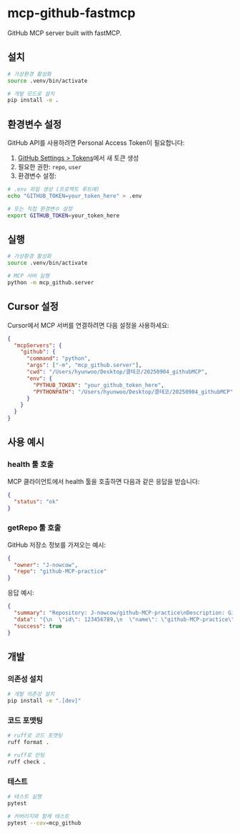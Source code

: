 # mcp-github-fastmcp

GitHub MCP server built with fastMCP.

## 설치

```bash
# 가상환경 활성화
source .venv/bin/activate

# 개발 모드로 설치
pip install -e .
```

## 환경변수 설정

GitHub API를 사용하려면 Personal Access Token이 필요합니다:

1. [GitHub Settings > Tokens](https://github.com/settings/tokens)에서 새 토큰 생성
2. 필요한 권한: `repo`, `user`
3. 환경변수 설정:

```bash
# .env 파일 생성 (프로젝트 루트에)
echo "GITHUB_TOKEN=your_token_here" > .env

# 또는 직접 환경변수 설정
export GITHUB_TOKEN=your_token_here
```

## 실행

```bash
# 가상환경 활성화
source .venv/bin/activate

# MCP 서버 실행
python -m mcp_github.server
```

## Cursor 설정

Cursor에서 MCP 서버를 연결하려면 다음 설정을 사용하세요:

```json
{
  "mcpServers": {
    "github": {
      "command": "python",
      "args": ["-m", "mcp_github.server"],
      "cwd": "/Users/hyunwoo/Desktop/클테코/20250904_githubMCP",
      "env": {
        "PYTHUB_TOKEN": "your_github_token_here",
        "PYTHONPATH": "/Users/hyunwoo/Desktop/클테코/20250904_githubMCP"
      }
    }
  }
}
```

## 사용 예시

### health 툴 호출

MCP 클라이언트에서 health 툴을 호출하면 다음과 같은 응답을 받습니다:

```json
{
  "status": "ok"
}
```

### getRepo 툴 호출

GitHub 저장소 정보를 가져오는 예시:

```json
{
  "owner": "J-nowcow",
  "repo": "github-MCP-practice"
}
```

응답 예시:
```json
{
  "summary": "Repository: J-nowcow/github-MCP-practice\nDescription: GitHub MCP server built with fastMCP\nLanguage: Python\nStars: 0\nForks: 0\n...",
  "data": "{\n  \"id\": 123456789,\n  \"name\": \"github-MCP-practice\",\n  \"full_name\": \"J-nowcow/github-MCP-practice\",\n  ...\n}",
  "success": true
}
```

## 개발

### 의존성 설치

```bash
# 개발 의존성 설치
pip install -e ".[dev]"
```

### 코드 포맷팅

```bash
# ruff로 코드 포맷팅
ruff format .

# ruff로 린팅
ruff check .
```

### 테스트

```bash
# 테스트 실행
pytest

# 커버리지와 함께 테스트
pytest --cov=mcp_github
```


